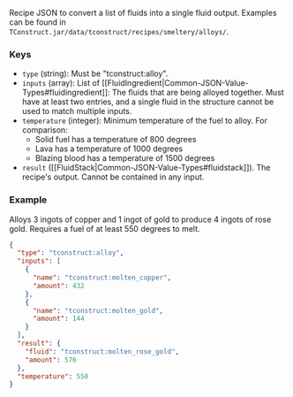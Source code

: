 Recipe JSON to convert a list of fluids into a single fluid output. Examples can be found in `TConstruct.jar/data/tconstruct/recipes/smeltery/alloys/`.

### Keys
* `type` (string): Must be "tconstruct:alloy".
* `inputs` (array): List of [[FluidIngredient|Common-JSON-Value-Types#fluidingredient]]: The fluids that are being alloyed together. Must have at least two entries, and a single fluid in the structure cannot be used to match multiple inputs.
* `temperature` (integer): Minimum temperature of the fuel to alloy. For comparison:
    * Solid fuel has a temperature of 800 degrees
    * Lava has a temperature of 1000 degrees
    * Blazing blood has a temperature of 1500 degrees
* `result` ([[FluidStack|Common-JSON-Value-Types#fluidstack]]). The recipe's output. Cannot be contained in any input.

### Example
Alloys 3 ingots of copper and 1 ingot of gold to produce 4 ingots of rose gold. Requires a fuel of at least 550 degrees to melt.

```json
{
  "type": "tconstruct:alloy",
  "inputs": [
    {
      "name": "tconstruct:molten_copper",
      "amount": 432
    },
    {
      "name": "tconstruct:molten_gold",
      "amount": 144
    }
  ],
  "result": {
    "fluid": "tconstruct:molten_rose_gold",
    "amount": 576
  },
  "temperature": 550
}
```